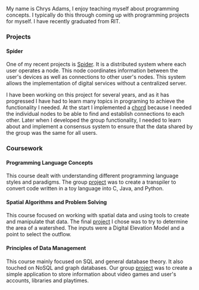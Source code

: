 

My name is Chrys Adams, I enjoy teaching myself about programming concepts. I typically do this through coming up with programming projects for myself. I have recently graduated from RIT.

### Projects

#### Spider

One of my recent projects is [Spider](https://github.com/Ocelmot/spider). It is
a distributed system where each user operates a node. This node coordinates
information between the user's devices as well as connections to other user's
nodes. This system allows the implementation of digital services without a
centralized server.

I have been working on this project for several years, and as it has progressed
I have had to learn many topics in programing to achieve the functionality I
needed. At the start I implemented a
[chord](https://github.com/Ocelmot/chord_dht) because I needed the individual
nodes to be able to find and establish connections to each other. Later when I
developed the group functionality, I needed to learn about and implement a
consensus system to ensure that the data shared by the group was the same for
all users.

### Coursework

#### Programming Language Concepts

This course dealt with understanding different programming language styles and
paradigms. The group [project](https://github.com/bootsie123/csci-344-project)
was to create a transpiler to convert code written in a toy language into C,
Java, and Python.

#### Spatial Algorithms and Problem Solving

This course focused on working with spatial data and using tools to create and
manipulate that data. The final [project](https://github.com/Ocelmot/IGME-386) I
chose was to try to determine the area of a watershed. The inputs were a Digital
Elevation Model and a point to select the outflow.

#### Principles of Data Management

This course mainly focused on SQL and general database theory. It also touched
on NoSQL and graph databases. Our group
[project](https://github.com/cowsed/PDMProject) was to create a simple
application to store information about video games and user's accounts,
libraries and playtimes.
